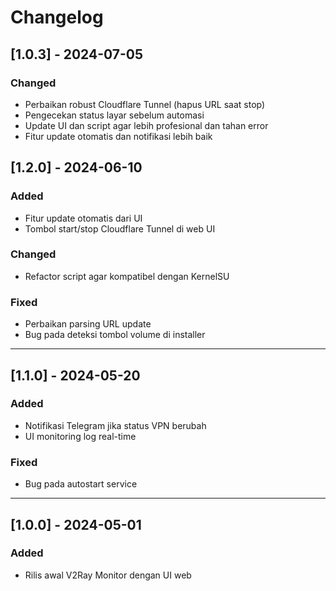 # Changelog

## [1.0.3] - 2024-07-05
### Changed
- Perbaikan robust Cloudflare Tunnel (hapus URL saat stop)
- Pengecekan status layar sebelum automasi
- Update UI dan script agar lebih profesional dan tahan error
- Fitur update otomatis dan notifikasi lebih baik

## [1.2.0] - 2024-06-10
### Added
- Fitur update otomatis dari UI
- Tombol start/stop Cloudflare Tunnel di web UI

### Changed
- Refactor script agar kompatibel dengan KernelSU

### Fixed
- Perbaikan parsing URL update
- Bug pada deteksi tombol volume di installer

---

## [1.1.0] - 2024-05-20
### Added
- Notifikasi Telegram jika status VPN berubah
- UI monitoring log real-time

### Fixed
- Bug pada autostart service

---

## [1.0.0] - 2024-05-01
### Added
- Rilis awal V2Ray Monitor dengan UI web
